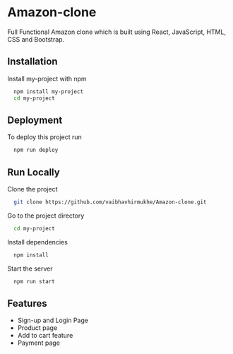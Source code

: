 
# Amazon-clone

Full Functional Amazon clone which is built using React, JavaScript, HTML, CSS and Bootstrap.


## Installation

Install my-project with npm

```bash
  npm install my-project
  cd my-project
```
    
## Deployment

To deploy this project run

```bash
  npm run deploy
```


## Run Locally

Clone the project

```bash
  git clone https://github.com/vaibhavhirmukhe/Amazon-clone.git
```

Go to the project directory

```bash
  cd my-project
```

Install dependencies

```bash
  npm install
```

Start the server

```bash
  npm run start
```




## Features

- Sign-up and Login Page
- Product page
- Add to cart feature
- Payment page


